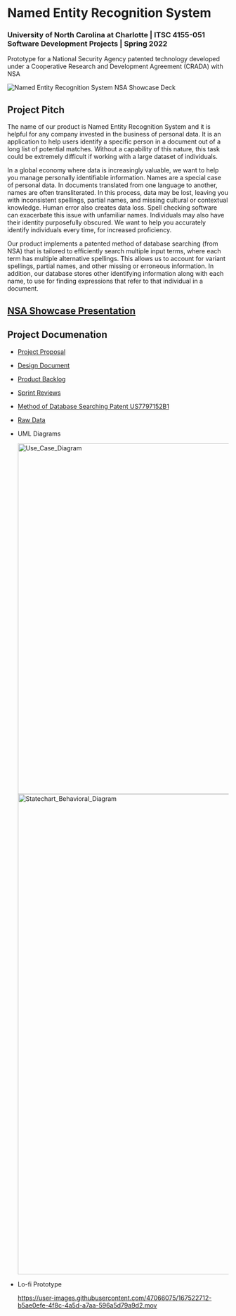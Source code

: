 # Named Entity Recognition System 
### University of North Carolina at Charlotte | ITSC 4155-051 Software Development Projects | Spring 2022

Prototype for a National Security Agency patented technology developed under a Cooperative Research and Development Agreement (CRADA) with NSA

![Named Entity Recognition System  NSA Showcase Deck](https://user-images.githubusercontent.com/47066075/167524670-7d3ba166-056b-4d2c-a905-149adf07cc9e.png)

## Project Pitch
The name of our product is Named Entity Recognition System and it is helpful for any company invested in the business of personal data. It is an application to help users identify a specific person in a document out of a long list of potential matches. Without a capability of this nature, this task could be extremely difficult if working with a large dataset of individuals. 

In a global economy where data is increasingly valuable, we want to help you manage personally identifiable information. Names are a special case of personal data. In documents translated from one language to another, names are often transliterated. In this process, data may be lost, leaving you with inconsistent spellings, partial names, and missing cultural or contextual knowledge. Human error also creates data loss. Spell checking software can exacerbate this issue with unfamiliar names. Individuals may also have their identity purposefully obscured. We want to help you accurately identify individuals every time, for increased proficiency. 

Our product implements a patented method of database searching (from NSA) that is tailored to efficiently search multiple input terms, where each term has multiple alternative spellings. This allows us to account for variant spellings, partial names, and other missing or erroneous information. In addition, our database stores other identifying information along with each name, to use for finding expressions that refer to that individual in a document. 

## [NSA Showcase Presentation](https://docs.google.com/presentation/d/1iP5R9ZvVdZ2WyNKu3RXvpAidRnvF9tfe8a2Bp_zQgzk/edit?pli=1#slide=id.g95b76c843b_0_238)

## Project Documenation
* [Project Proposal](https://docs.google.com/document/d/18FaiDq3xf51aqezEvQiyHEtSbzJv6eoM9yTCrxb-Hwc/edit)
* [Design Document](https://docs.google.com/document/d/1iindbp-vosbRZcPn4km7xZEDeG39KvKB_w8YbVX3w9A/edit)
* [Product Backlog](https://docs.google.com/spreadsheets/d/1kWJf6YHquHmvdhUPbwn4_Nn-zZIu6bdF/edit#gid=1381600343)
* [Sprint Reviews](https://docs.google.com/spreadsheets/d/1Vji4gBh26qxtjfTn3-ixxM51-X0mThes/edit#gid=1030049058)
* [Method of Database Searching Patent US7797152B1](https://patents.google.com/patent/US7797152/en)
* [Raw Data](https://github.com/linuxscout/arramooz)

* UML Diagrams

  <img width="797" alt="Use_Case_Diagram" src="https://user-images.githubusercontent.com/47066075/167520593-53b6c71c-f707-4e3e-bc50-780fadbc33b9.png">
  <img width="1092" alt="Statechart_Behavioral_Diagram" src="https://user-images.githubusercontent.com/47066075/167522566-81972da8-b29a-4248-aab0-369f09095cb7.png">

* Lo-fi Prototype

  https://user-images.githubusercontent.com/47066075/167522712-b5ae0efe-4f8c-4a5d-a7aa-596a5d79a9d2.mov

